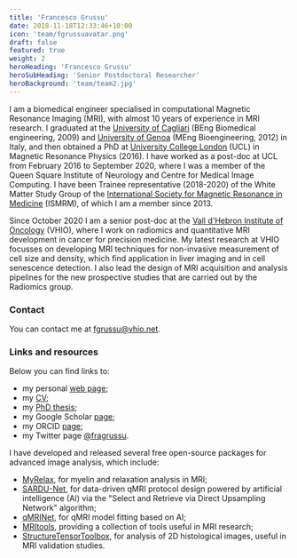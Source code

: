 ```yaml
---
title: 'Francesco Grussu'
date: 2018-11-18T12:33:46+10:00
icon: 'team/fgrussuavatar.png'
draft: false
featured: true
weight: 2
heroHeading: 'Francesco Grussu'
heroSubHeading: 'Senior Postdoctoral Researcher'
heroBackground: 'team/team2.jpg'
---
```


I am a biomedical engineer specialised in computational Magnetic Resonance Imaging (MRI), with almost 10 years of experience in MRI research. I graduated at the [University of Cagliari](https://www.unica.it/unica/en/homepage.page) (BEng Biomedical engineering, 2009) and [University of Genoa](https://unige.it/en) (MEng Bioengineering, 2012) in Italy, and then obtained a PhD at [University College London](https://www.ucl.ac.uk/) (UCL) in Magnetic Resonance Physics (2016). I have worked as a post-doc at UCL from February 2016 to September 2020, where I was a member of the Queen Square Institute of Neurology and Centre for Medical Image Computing. I have been Trainee representative (2018-2020) of the White Matter Study Group of the [International Society for Magnetic Resonance in Medicine](https://www.ismrm.org/) (ISMRM), of which I am a member since 2013. 

Since October 2020 I am a senior post-doc at the [Vall d'Hebron Institute of Oncology](https://www.vhio.net/) (VHIO), where I work on radiomics and quantitative MRI development in cancer for precision medicine. My latest research at VHIO focusses on developing MRI techniques for non-invasive measurement of cell size and density, which find application in liver imaging and in cell senescence detection. I also lead the design of MRI acquisition and analysis pipelines for the new prospective studies that are carried out by the Radiomics group. 

### Contact
You can contact me at [fgrussu@vhio.net](mailto:fgrussu@vhio.net).


### Links and resources
Below you can find links to:
* my personal [web page](http://fragrussu.github.io);
* my [CV](http://fragrussu.github.io/mycv.pdf);
* my [PhD thesis](https://discovery.ucl.ac.uk/id/eprint/1477007/7/FGrussu_PhD_final_20160320.pdf);
* my Google Scholar [page](https://scholar.google.com/citations?user=Zj5Vt3YAAAAJ&hl=en&oi=ao);
* my ORCID [page](https://orcid.org/0000-0002-0945-3909); 
* my Twitter page [@fragrussu](https://twitter.com/fragrussu).

I have developed and released several free open-source packages for advanced image analysis, which include:
* [MyRelax](https://github.com/fragrussu/MyRelax), for myelin and relaxation analysis in MRI;
* [SARDU-Net](https://github.com/fragrussu/sardunet), for data-driven qMRI protocol design powered by artificial intelligence (AI) via the "Select and Retrieve via Direct Upsampling Network" algorithm;
* [qMRINet](https://github.com/fragrussu/qMRINet), for qMRI model fitting based on AI;
* [MRItools](https://github.com/fragrussu/MRItools), providing a collection of tools useful in MRI research;
* [StructureTensorToolbox](https://github.com/fragrussu/StructureTensorToolbox), for analysis of 2D histological images, useful in MRI validation studies.
